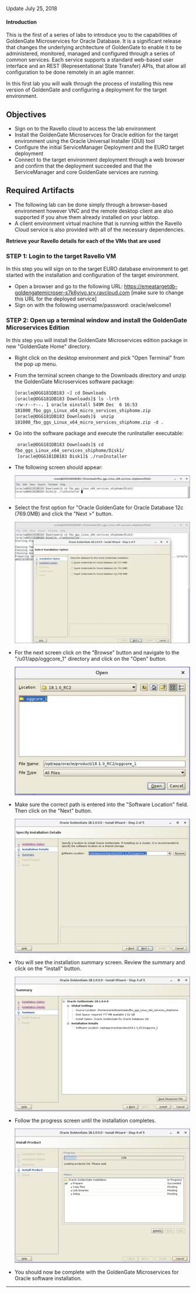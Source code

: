 Update July 25, 2018

#### Introduction

This is the first of a series of labs to introduce you to the capabilities of GoldenGate Microservices for Oracle Database.   It is a significant release that changes the underlying architecture of GoldenGate to enable it to be administered, monitored, managed and configured through a series of common services.   Each service supports a standard web-based user interface and an REST (Representational State Transfer) APIs, that allow all configuration to be done remotely in an agile manner. 

In this first lab you will walk through the process of installing this new version of GoldenGate and configuring a deployment for the target environment.

## Objectives

-   Sign on to the Ravello cloud  to access the lab environment
-	Install the GoldenGate Microservces for Oracle edition for the target environment using the Oracle Universal Installer (OUI) tool
-	Configure the initial ServiceManager Deployment and the EURO target deployment
-	Connect to the target environment deployment through a web browser and confirm that the deployment succeeded and that the ServiceManager and core GoldenGate services are running.


## Required Artifacts

-   The following lab can be done simply through a browser-based environment however VNC and the remote desktop client are also supported if you ahve them already installed on your labtop.
-   A client environment virtual machine that is running within the Ravello Cloud service is also provided with all of the necessary dependencies.


**Retrieve your Ravello details for each of the VMs that are used**

### **STEP 1**: Login to the target Ravello VM

In this step you will sign on to the target EURO database environment to get started with the installation and configuration of the target environment.

-   Open a browser and go to the following URL: https://emeatargetdb-goldengatemicroser-s7k6yjyo.srv.ravcloud.com [make sure to change this URL for the deployed service]
-   Sign on with the following username/password:
	oracle/welcome1
### **STEP 2**: Open up a terminal window and install the GoldenGate Microservices Edition

In this step you will install the GoldenGate Microservices edition package in new "GoldenGate Home" directory.

-	Right click on the desktop environment and pick "Open Terminal" from the pop up menu.
-   From the terminal screen change to the Downloads directory and unzip the GoldenGate Microservices software package:
 
		[oracle@OGG181DB183 ~] cd Downloads
		[oracle@OGG181DB183 Downloads]$ ls -lrth
		-rw-r--r--. 1 oracle oinstall 549M Dec  6 16:53 181000_fbo_ggs_Linux_x64_micro_services_shiphome.zip
		[oracle@OGG181DB183 Downloads]$  unzip 181000_fbo_ggs_Linux_x64_micro_services_shiphome.zip -d .

 
-  Go into the software package and execute the runInstaller executable:

		oracle@OGG181DB183 Downloads]$ cd fbo_ggs_Linux_x64_services_shiphome/Disk1/
		[oracle@OGG181DB183 Disk1]$ ./runInstaller 

- The following screen should appear:

	![](images/100/1.JPG)

- Select the first option for "Oracle GoldenGate for Oracle Database 12c (769.0MB) and click the "Next >" button.

	![](images/100/2.JPG)

- For the next screen click on the "Browse" button and navigate to the 
"/u01/app/oggcore_1" directory and click on the "Open" button.  
    
	![](images/100/7.JPG)

- Make sure the correct path is entered into the "Software Location" field.  Then click on the "Next" button.

    ![](images/100/3.JPG)

- You will see the installation summary screen.   Review the summary and click on the "Install" button.

    ![](images/100/4.JPG)

- Follow the progress screen until the installation completes.

   ![](images/100/5.JPG)

- You should now be complete with the GoldenGate Microservices for Oracle software installation.
----------------------------------------------------------------------------------------------------
